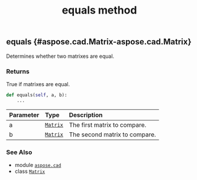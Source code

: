 ﻿---
title: equals method
second_title: Aspose.CAD for Python via .NET API References
description: 
type: docs
weight: 20
url: /python-net/aspose.cad/matrix/equals/
is_root: false
---

## equals {#aspose.cad.Matrix-aspose.cad.Matrix}

Determines whether two matrixes are equal.


### Returns 


True if matrixes are equal.


```python
def equals(self, a, b):
    ...
```


| Parameter | Type | Description |
| :- | :- | :- |
| a | [`Matrix`](/cad/python-net/aspose.cad/matrix) | The first matrix to compare. |
| b | [`Matrix`](/cad/python-net/aspose.cad/matrix) | The second matrix to compare. |



### See Also
* module [`aspose.cad`](../../)
* class [`Matrix`](/cad/python-net/aspose.cad/matrix)
